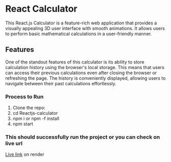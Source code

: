 # React Calculator

This React.js Calculator is a feature-rich web application that provides a visually appealing 3D user interface with smooth animations. It allows users to perform basic mathematical calculations in a user-friendly manner.

## Features

One of the standout features of this calculator is its ability to store calculation history using the browser's local storage. This means that users can access their previous calculations even after closing the browser or refreshing the page. The history is conveniently displayed, allowing users to navigate between their past calculations effortlessly.

### Process to Run

1. Clone the repo:
2. cd Reactjs-calculator
3. npm i or npm -f install
4. npm start

### This should successfully run the project or you can check on live url

[Live link](https://reacjs-calculator.onrender.com) on render
